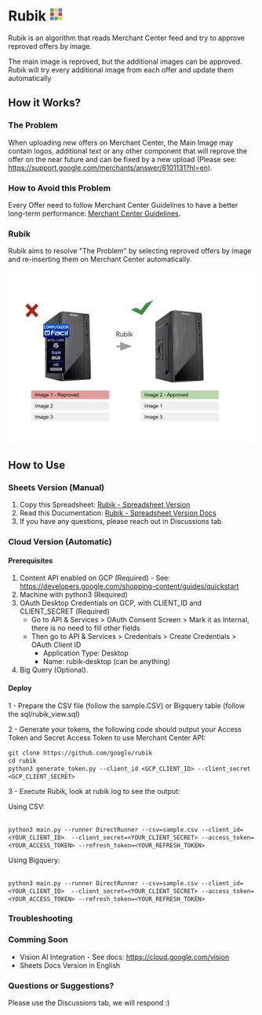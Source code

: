 # Rubik <img src="https://github.com/google/rubik/blob/adding_sheet/images/rubik_logo.png?raw=true" width="27" height="27">

Rubik is an algorithm that reads Merchant Center feed and try to approve reproved offers by image.

The main image is reproved, but the additional images can be approved. Rubik will try every additional image from each offer and update them automatically

## How it Works?

### The Problem

When uploading new offers on Merchant Center, the Main Image may contain logos, additional text or any other component that will reprove the offer on the near future and can be fixed by a new upload (Please see: https://support.google.com/merchants/answer/6101131?hl=en).

### How to Avoid this Problem

Every Offer need to follow Merchant Center Guidelines to have a better long-term performance: [Merchant Center Guidelines](https://support.google.com/merchants/answer/6324350?hl=en#:~:text=We%20recommend%20images%20of%20at%20least%20800%20x%20800%20pixels.&text=Frame%20your%20product%20in%20the,%25%2C%20of%20the%20full%20image).

### Rubik

Rubik aims to resolve "The Problem" by selecting reproved offers by image and re-inserting them on Merchant Center automatically. 

![Rubik Example](images/rubik_2.png?raw=true "Rubik Example")

## How to Use

### Sheets Version (Manual)

1. Copy this Spreadsheet: [Rubik - Spreadsheet Version](https://docs.google.com/spreadsheets/d/1V9Sim1E6waqWJaqppjDDuhgfYQqUKTXkcF-zGQXOBIA/copy?usp=sharing)
2. Read this Documentation: [Rubik - Spreadsheet Version Docs](https://docs.google.com/document/d/1q7rgzG88ZS9-SKSItI4H1DPsXmmNDDfr1V_VaQNEpZ8/copy)
3. If you have any questions, please reach out in Discussions tab

### Cloud Version (Automatic)

#### Prerequisites

 1. Content API enabled on GCP (Required) - See: https://developers.google.com/shopping-content/guides/quickstart
 2. Machine with python3 (Required)
 3. OAuth Desktop Credentials on GCP, with CLIENT_ID and CLIENT_SECRET (Required)
    - Go to API & Services > OAuth Consent Screen > Mark it as Internal, there is no need to fill other fields
    - Then go to API & Services > Credentials > Create Credentials > OAuth Client ID
        - Application Type: Desktop
        - Name: rubik-desktop (can be anything)
 4. Big Query (Optional).

#### Deploy

1 - Prepare the CSV file (follow the sample.CSV) or Bigquery table (follow the sql/rubik_view.sql)

2 - Generate your tokens, the following code should output your Access Token and Secret Access Token to use Merchant Center API:

``` shell
git clone https://github.com/google/rubik
cd rubik
python3 generate_token.py --client_id <GCP_CLIENT_ID> --client_secret <GCP_CLIENT_SECRET>
```

3 - Execute Rubik, look at rubik.log to see the output:

Using CSV:

``` python3

python3 main.py --runner DirectRunner --csv=sample.csv --client_id=<YOUR_CLIENT_ID>  --client_secret=<YOUR_CLIENT_SECRET> --access_token=<YOUR_ACCESS_TOKEN> --refresh_token=<YOUR_REFRESH_TOKEN>

```
Using Bigquery:

``` python3

python3 main.py --runner DirectRunner --csv=sample.csv --client_id=<YOUR_CLIENT_ID>  --client_secret=<YOUR_CLIENT_SECRET> --access_token=<YOUR_ACCESS_TOKEN> --refresh_token=<YOUR_REFRESH_TOKEN>

```

### Troubleshooting

### Comming Soon

- Vision AI Integration - See docs: https://cloud.google.com/vision
- Sheets Docs Version in English

### Questions or Suggestions?

Please use the Discussions tab, we will respond :)


